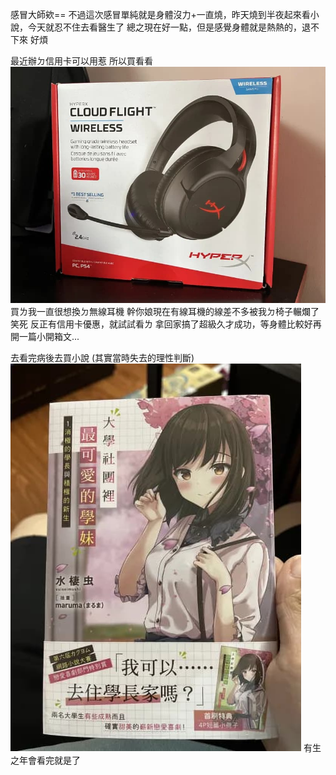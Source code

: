 感冒大師欸==
不過這次感冒單純就是身體沒力+一直燒，昨天燒到半夜起來看小說，今天就忍不住去看醫生了
總之現在好一點，但是感覺身體就是熱熱的，退不下來
好煩

最近辦ㄉ信用卡可以用惹
所以買看看
![](https://github.com/photohost/picx-images-hosting/raw/master/20250210/noccimage.lvuli6ulq.jpg)
買ㄌ我一直很想換ㄉ無線耳機
幹你娘現在有線耳機的線差不多被我ㄉ椅子輾爛了
笑死
反正有信用卡優惠，就試試看ㄌ
拿回家搞了超級久才成功，等身體比較好再開一篇小開箱文...

去看完病後去買小說
(其實當時失去的理性判斷)
![](https://github.com/photohost/picx-images-hosting/raw/master/20250210/noccimage.3rbckg27xp.jpg)
有生之年會看完就是了
<!-- ##{"timestamp":1679412061}## -->